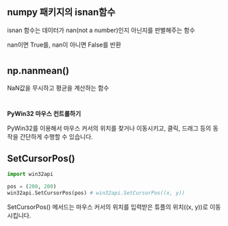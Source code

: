## numpy 패키지의 isnan함수

 isnan 함수는 데이터가 nan(not a number)인지 아닌지를 판별해주는 함수

nan이면 True를, nan이 아니면 False를 반환

#

## np.nanmean()

NaN값을 무시하고 평균을 계산하는 함수

#

**PyWin32 마우스 컨트롤하기**

PyWin32를 이용해서 마우스 커서의 위치를 찾거나 이동시키고, 클릭, 드래그 등의 동작을 간단하게 수행할 수 있습니다.

## SetCursorPos()

```python
import win32api

pos = (200, 200)
win32api.SetCursorPos(pos) # win32api.SetCursorPos((x, y))
```

SetCursorPos() 메서드는 마우스 커서의 위치를 입력받은 튜플의 위치((x, y))로 이동시킵니다.

#

